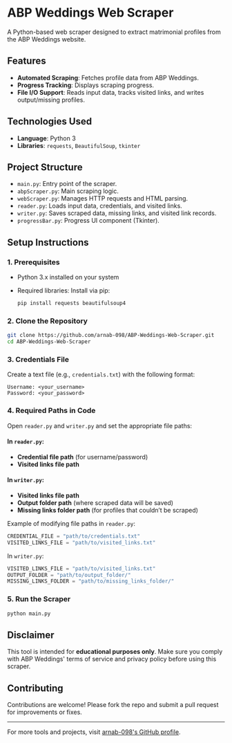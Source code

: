 # ABP Weddings Web Scraper

A Python-based web scraper designed to extract matrimonial profiles from the ABP Weddings website.

## Features

* **Automated Scraping**: Fetches profile data from ABP Weddings.
* **Progress Tracking**: Displays scraping progress.
* **File I/O Support**: Reads input data, tracks visited links, and writes output/missing profiles.

## Technologies Used

* **Language**: Python 3
* **Libraries**: `requests`, `BeautifulSoup`, `tkinter`

## Project Structure

* `main.py`: Entry point of the scraper.
* `abpScraper.py`: Main scraping logic.
* `webScraper.py`: Manages HTTP requests and HTML parsing.
* `reader.py`: Loads input data, credentials, and visited links.
* `writer.py`: Saves scraped data, missing links, and visited link records.
* `progressBar.py`: Progress UI component (Tkinter).

## Setup Instructions

### 1. Prerequisites

* Python 3.x installed on your system
* Required libraries: Install via pip:

  ```bash
  pip install requests beautifulsoup4
  ```

### 2. Clone the Repository

```bash
git clone https://github.com/arnab-098/ABP-Weddings-Web-Scraper.git
cd ABP-Weddings-Web-Scraper
```

### 3. Credentials File

Create a text file (e.g., `credentials.txt`) with the following format:

```
Username: <your_username>
Password: <your_password>
```

### 4. Required Paths in Code

Open `reader.py` and `writer.py` and set the appropriate file paths:

#### In `reader.py`:

* **Credential file path** (for username/password)
* **Visited links file path**

#### In `writer.py`:

* **Visited links file path**
* **Output folder path** (where scraped data will be saved)
* **Missing links folder path** (for profiles that couldn’t be scraped)

Example of modifying file paths in `reader.py`:

```python
CREDENTIAL_FILE = "path/to/credentials.txt"
VISITED_LINKS_FILE = "path/to/visited_links.txt"
```

In `writer.py`:

```python
VISITED_LINKS_FILE = "path/to/visited_links.txt"
OUTPUT_FOLDER = "path/to/output_folder/"
MISSING_LINKS_FOLDER = "path/to/missing_links_folder/"
```

### 5. Run the Scraper

```bash
python main.py
```

## Disclaimer

This tool is intended for **educational purposes only**. Make sure you comply with ABP Weddings' terms of service and privacy policy before using this scraper.

## Contributing

Contributions are welcome! Please fork the repo and submit a pull request for improvements or fixes.

---

For more tools and projects, visit [arnab-098's GitHub profile](https://github.com/arnab-098/).
